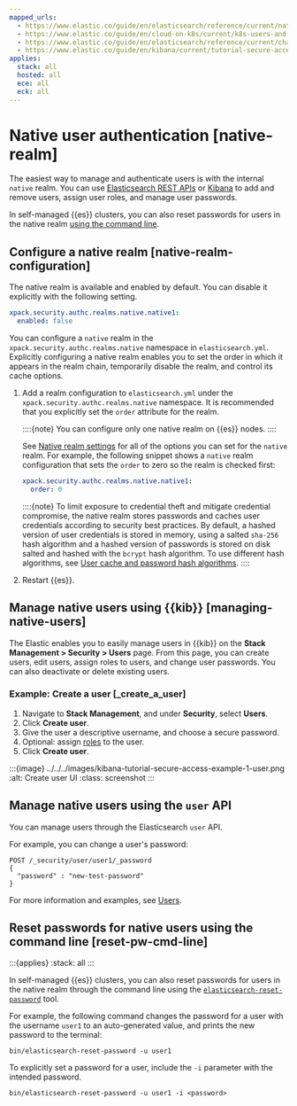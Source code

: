 ```yaml
---
mapped_urls:
  - https://www.elastic.co/guide/en/elasticsearch/reference/current/native-realm.html
  - https://www.elastic.co/guide/en/cloud-on-k8s/current/k8s-users-and-roles.html
  - https://www.elastic.co/guide/en/elasticsearch/reference/current/change-passwords-native-users.html
  - https://www.elastic.co/guide/en/kibana/current/tutorial-secure-access-to-kibana.html
applies:
  stack: all
  hosted: all
  ece: all
  eck: all
---
```


# Native user authentication [native-realm]

The easiest way to manage and authenticate users is with the internal `native` realm. You can use [Elasticsearch REST APIs](#manage-native-users-using-the-api) or [Kibana](#managing-native-users) to add and remove users, assign user roles, and manage user passwords.

In self-managed {{es}} clusters, you can also reset passwords for users in the native realm [using the command line](#reset-passwords-using-the-command-line).

## Configure a native realm [native-realm-configuration]

The native realm is available and enabled by default. You can disable it explicitly with the following setting.

```yaml
xpack.security.authc.realms.native.native1:
  enabled: false
```

You can configure a `native` realm in the `xpack.security.authc.realms.native` namespace in `elasticsearch.yml`. Explicitly configuring a native realm enables you to set the order in which it appears in the realm chain, temporarily disable the realm, and control its cache options.

1. Add a realm configuration to `elasticsearch.yml` under the `xpack.security.authc.realms.native` namespace. It is recommended that you explicitly set the `order` attribute for the realm.

    ::::{note} 
    You can configure only one native realm on {{es}} nodes.
    ::::


    See [Native realm settings](https://www.elastic.co/guide/en/elasticsearch/reference/current/security-settings.html#ref-native-settings) for all of the options you can set for the `native` realm. For example, the following snippet shows a `native` realm configuration that sets the `order` to zero so the realm is checked first:

    ```yaml
    xpack.security.authc.realms.native.native1:
      order: 0
    ```

    ::::{note} 
    To limit exposure to credential theft and mitigate credential compromise, the native realm stores passwords and caches user credentials according to security best practices. By default, a hashed version of user credentials is stored in memory, using a salted `sha-256` hash algorithm and a hashed version of passwords is stored on disk salted and hashed with the `bcrypt` hash algorithm. To use different hash algorithms, see [User cache and password hash algorithms](https://www.elastic.co/guide/en/elasticsearch/reference/current/security-settings.html#hashing-settings).
    ::::

2. Restart {{es}}.


## Manage native users using {{kib}} [managing-native-users]

The Elastic enables you to easily manage users in {{kib}} on the **Stack Management > Security > Users** page. From this page, you can create users, edit users, assign roles to users, and change user passwords. You can also deactivate or delete existing users.

### Example: Create a user [_create_a_user]

1. Navigate to **Stack Management**, and under **Security**, select **Users**.
2. Click **Create user**.
3. Give the user a descriptive username, and choose a secure password.
4. Optional: assign [roles](/deploy-manage/users-roles/user-roles.md) to the user.
5. Click **Create user**.

:::{image} ../../../images/kibana-tutorial-secure-access-example-1-user.png
:alt: Create user UI
:class: screenshot
:::

## Manage native users using the `user` API

You can manage users through the Elasticsearch `user` API. 

For example, you can change a user's password:

```console
POST /_security/user/user1/_password
{
  "password" : "new-test-password"
}
```

For more information and examples, see [Users](https://www.elastic.co/docs/api/doc/elasticsearch/group/endpoint-security).

## Reset passwords for native users using the command line [reset-pw-cmd-line]

:::{applies}
:stack: all
:::

In self-managed {{es}} clusters, you can also reset passwords for users in the native realm through the command line using the [`elasticsearch-reset-password`](https://www.elastic.co/guide/en/elasticsearch/reference/current/reset-password.html) tool.

For example, the following command changes the password for a user with the username `user1` to an auto-generated value, and prints the new password to the terminal:

```shell
bin/elasticsearch-reset-password -u user1
```

To explicitly set a password for a user, include the `-i` parameter with the intended password.

```shell
bin/elasticsearch-reset-password -u user1 -i <password>
```